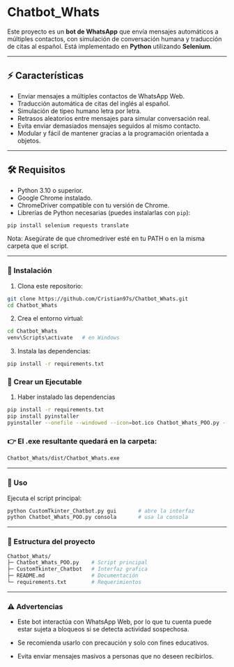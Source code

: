 # Chatbot_Whats

Este proyecto es un **bot de WhatsApp** que envía mensajes automáticos a múltiples contactos, con simulación de conversación humana y traducción de citas al español. Está implementado en **Python** utilizando **Selenium**.

---

## ⚡ Características

- Enviar mensajes a múltiples contactos de WhatsApp Web.
- Traducción automática de citas del inglés al español.
- Simulación de tipeo humano letra por letra.
- Retrasos aleatorios entre mensajes para simular conversación real.
- Evita enviar demasiados mensajes seguidos al mismo contacto.
- Modular y fácil de mantener gracias a la programación orientada a objetos.

---

## 🛠 Requisitos

- Python 3.10 o superior.
- Google Chrome instalado.
- ChromeDriver compatible con tu versión de Chrome.
- Librerías de Python necesarias (puedes instalarlas con `pip`):

```bash
pip install selenium requests translate
```

Nota: Asegúrate de que chromedriver esté en tu PATH o en la misma carpeta que el script.

---

### 🚀 Instalación

1. Clona este repositorio:

```bash
git clone https://github.com/Cristian97s/Chatbot_Whats.git
cd Chatbot_Whats
```
2. Crea el entorno virtual:
```bash
cd Chatbot_Whats
venv\Scripts\activate   # en Windows
```
3. Instala las dependencias:
```bash
pip install -r requirements.txt
```

### 💽 Crear un Ejecutable

1. Haber instalado las dependencias
```bash
pip install -r requirements.txt
pip install pyinstaller
pyinstaller --onefile --windowed --icon=bot.ico Chatbot_Whats_POO.py --name "Chatbot_Whats"
```

### 👉 El .exe resultante quedará en la carpeta:
```bash
Chatbot_Whats/dist/Chatbot_Whats.exe
```
---

### 📝 Uso

Ejecuta el script principal:

```bash
python CustomTkinter_Chatbot.py gui       # abre la interfaz
python Chatbot_Whats_POO.py consola       # usa la consola
```

---

### 🧩 Estructura del proyecto

```bash
Chatbot_Whats/
├─ Chatbot_Whats_POO.py    # Script principal
├─ CustomTkinter_Chatbot   # Interfaz grafica
├─ README.md               # Documentación
└─ requirements.txt        # Requerimientos
```

---

### ⚠ Advertencias

- Este bot interactúa con WhatsApp Web, por lo que tu cuenta puede estar sujeta a bloqueos si se detecta actividad sospechosa.

- Se recomienda usarlo con precaución y solo con fines educativos.

- Evita enviar mensajes masivos a personas que no deseen recibirlos.